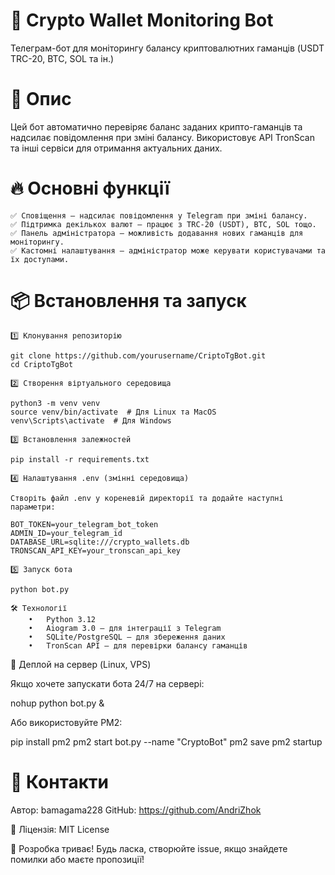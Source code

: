 # 🏦 Crypto Wallet Monitoring Bot

Телеграм-бот для моніторингу балансу криптовалютних гаманців (USDT TRC-20, BTC, SOL та ін.)

# 🚀 Опис

Цей бот автоматично перевіряє баланс заданих крипто-гаманців та надсилає повідомлення при зміні балансу. Використовує API TronScan та інші сервіси для отримання актуальних даних.

# 🔥 Основні функції

```✅ Автоматичний моніторинг – перевірка балансу всіх доданих гаманців у фоновому режимі.
✅ Сповіщення – надсилає повідомлення у Telegram при зміні балансу.
✅ Підтримка декількох валют – працює з TRC-20 (USDT), BTC, SOL тощо.
✅ Панель адміністратора – можливість додавання нових гаманців для моніторингу.
✅ Кастомні налаштування – адміністратор може керувати користувачами та їх доступами.
```

# 📦 Встановлення та запуск

```
1️⃣ Клонування репозиторію

git clone https://github.com/yourusername/CriptoTgBot.git
cd CriptoTgBot

2️⃣ Створення віртуального середовища

python3 -m venv venv
source venv/bin/activate  # Для Linux та MacOS
venv\Scripts\activate  # Для Windows

3️⃣ Встановлення залежностей

pip install -r requirements.txt

4️⃣ Налаштування .env (змінні середовища)

Створіть файл .env у кореневій директорії та додайте наступні параметри:

BOT_TOKEN=your_telegram_bot_token
ADMIN_ID=your_telegram_id
DATABASE_URL=sqlite:///crypto_wallets.db
TRONSCAN_API_KEY=your_tronscan_api_key

5️⃣ Запуск бота

python bot.py

🛠 Технології
	•	Python 3.12
	•	Aiogram 3.0 – для інтеграції з Telegram
	•	SQLite/PostgreSQL – для збереження даних
	•	TronScan API – для перевірки балансу гаманців
```

🔄 Деплой на сервер (Linux, VPS)

Якщо хочете запускати бота 24/7 на сервері:

nohup python bot.py &

Або використовуйте PM2:

pip install pm2
pm2 start bot.py --name "CryptoBot"
pm2 save
pm2 startup

# 🤝 Контакти

Автор: bamagama228
GitHub: https://github.com/AndriZhok

🔗 Ліцензія: MIT License

🚀 Розробка триває! Будь ласка, створюйте issue, якщо знайдете помилки або маєте пропозиції!